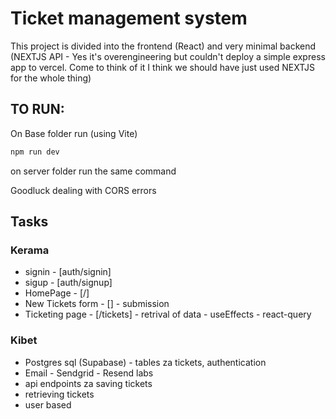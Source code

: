# Ticket management system

This project is divided into the frontend (React) and very minimal backend (NEXTJS API - Yes it's overengineering
 but couldn't deploy a simple express app to vercel. Come to think of it I think we should have just used NEXTJS for the whole thing)

## TO RUN:
On Base folder run (using Vite)
```bash
npm run dev
```

on server folder run the same command

Goodluck dealing with CORS errors
## Tasks

### Kerama
- signin - [auth/signin]
- sigup - [auth/signup]
- HomePage - [/]
- New Tickets form - [] - submission
- Ticketing page - [/tickets] - retrival of data - useEffects - react-query

### Kibet
- Postgres sql (Supabase) - tables za tickets, authentication
- Email - Sendgrid - Resend labs
- api endpoints za saving tickets
- retrieving tickets
- user based
